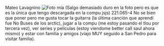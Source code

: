 Mateo Lavagnino
![Foto mía](https://github.com/user-attachments/assets/9ea1b3b0-cd96-4919-8153-845436bf0a6f)
(Salgo demasiado duro en la foto pero es que es la única que tengo descargada en la compu jsjs)
221.065-4
No se bien que poner pero me gusta tocar la guitarra (la última canción que aprendí fue No Buses de los arctic), jugar a la compu (me estoy pasando el tlou por 
tercera vez), ver series y películas (estoy viendome better call saul ahora mismo) y estar con familia y amigos (viajo MUY seguido a San Pedro para visitar familia).
